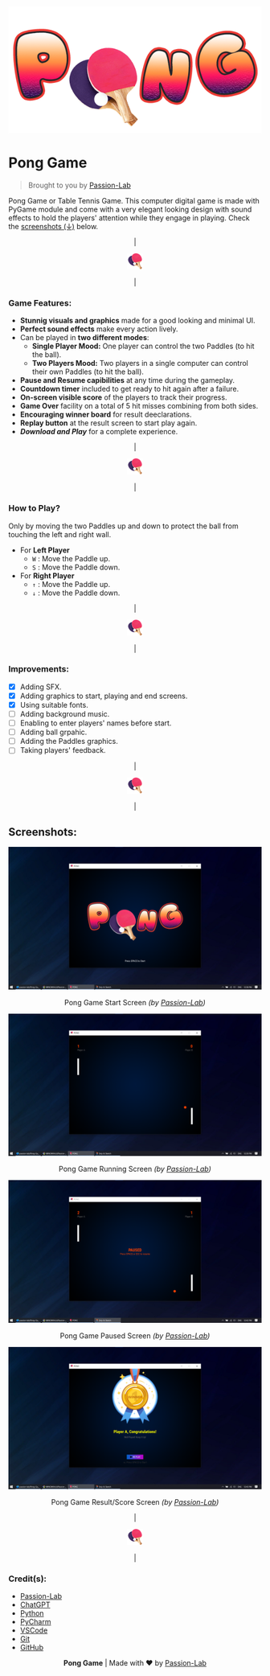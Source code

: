 <p align="center">
    <img src="Screenshot/Game-Banner.png" alt="Pong Game by Passion-Lab Logo" />
</p>


# Pong Game
> Brought to you by [Passion-Lab](https://github.com/passion-lab)

Pong Game or Table Tennis Game. This computer digital game is made with PyGame module and come with a very elegant looking design with sound effects to hold the players' attention while they engage in playing. Check the [screenshots (↓)](#screenshots) below.

<p align="center">|</p>
<p align="center">
    <img src="sources/icon.png" alt="Pong Game Icon" />
</p>
<p align="center">|</p>

### Game Features:
- **Stunnig visuals and graphics** made for a good looking and minimal UI.
- **Perfect sound effects** make every action lively.
- Can be played in **two different modes**:
  - **Single Player Mood:** One player can control the two Paddles (to hit the ball).
  - **Two Players Mood:** Two players in a single computer can control their own Paddles (to hit the ball).
- **Pause and Resume capibilities** at any time during the gameplay.
- **Countdown timer** included to get ready to hit again after a failure.
- **On-screen visible score** of the players to track their progress.
- **Game Over** facility on a total of 5 hit misses combining from both sides.
- **Encouraging winner board** for result deeclarations.
- **Replay button** at the result screen to start play again.
- ***Download and Play*** for a complete experience.

<p align="center">|</p>
<p align="center">
    <img src="sources/icon.png" alt="Pong Game Icon" />
</p>
<p align="center">|</p>

### How to Play?
Only by moving the two Paddles up and down to protect the ball from touching the left and right wall.
- For **Left Player**
  - `W` : Move the Paddle up.
  - `S` : Move the Paddle down.
- For **Right Player**
  - `↑` : Move the Paddle up.
  - `↓` : Move the Paddle down.
 
<p align="center">|</p>
<p align="center">
    <img src="sources/icon.png" alt="Pong Game Icon" />
</p>
<p align="center">|</p>

### Improvements:
- [x] Adding SFX.
- [x] Adding graphics to start, playing and end screens.
- [x] Using suitable fonts.
- [ ] Adding background music.
- [ ] Enabling to enter players' names before start.
- [ ] Adding ball grpahic.
- [ ] Adding the Paddles graphics.
- [ ] Taking players' feedback.

<p align="center">|</p>
<p align="center">
    <img src="sources/icon.png" alt="Pong Game Icon" />
</p>
<p align="center">|</p>

## Screenshots:
<p align="center">
    <img src="Screenshot/Game-Start.png" alt="Pong Game Start Screen" />
</p>
<p align="center">Pong Game Start Screen <i>(by <a href="https://www.github.com/passion-lab">Passion-Lab</a>)</i></p>

<p align="center">
    <img src="Screenshot/Game-Running.png" alt="Pong Game Start Screen" />
</p>
<p align="center">Pong Game Running Screen <i>(by <a href="https://www.github.com/passion-lab">Passion-Lab</a>)</i></p>

<p align="center">
    <img src="Screenshot/Game-Paused.png" alt="Pong Game Start Screen" />
</p>
<p align="center">Pong Game Paused Screen <i>(by <a href="https://www.github.com/passion-lab">Passion-Lab</a>)</i></p>

<p align="center">
    <img src="Screenshot/Game-Score.png" alt="Pong Game Start Screen" />
</p>
<p align="center">Pong Game Result/Score Screen <i>(by <a href="https://www.github.com/passion-lab">Passion-Lab</a>)</i></p>


<p align="center">|</p>
<p align="center">
    <img src="sources/icon.png" alt="Pong Game Icon" />
</p>
<p align="center">|</p>

### Credit(s):
 - [Passion-Lab](https://www.github.com/passion-lab)
 - [ChatGPT](https://chat.openai.com/)
 - [Python](https://www.python.org)
 - [PyCharm](https://www.jetbrains.com/pycharm/)
 - [VSCode](https://code.visualstudio.com)
 - [Git](https://git-scm.com/)
 - [GitHub](https://www.github.com)



<p align="center"><b>Pong Game</b> | Made with ❤️ by <a href="https://www.github.com/passion-lab">Passion-Lab</a></p>
